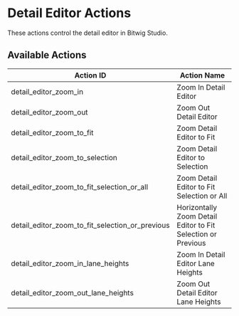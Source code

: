 # Detail Editor Actions

These actions control the detail editor in Bitwig Studio.

## Available Actions

| Action ID                                    | Action Name                                               |
| -------------------------------------------- | --------------------------------------------------------- |
| detail_editor_zoom_in                        | Zoom In Detail Editor                                     |
| detail_editor_zoom_out                       | Zoom Out Detail Editor                                    |
| detail_editor_zoom_to_fit                    | Zoom Detail Editor to Fit                                 |
| detail_editor_zoom_to_selection              | Zoom Detail Editor to Selection                           |
| detail_editor_zoom_to_fit_selection_or_all   | Zoom Detail Editor to Fit Selection or All                |
| detail_editor_zoom_to_fit_selection_or_previous | Horizontally Zoom Detail Editor to Fit Selection or Previous |
| detail_editor_zoom_in_lane_heights           | Zoom In Detail Editor Lane Heights                        |
| detail_editor_zoom_out_lane_heights          | Zoom Out Detail Editor Lane Heights                       |
